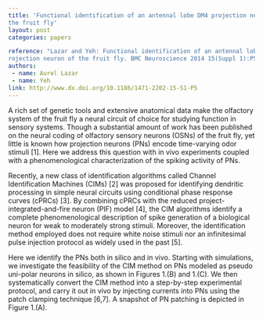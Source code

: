 ```yaml
---
title: 'Functional identification of an antennal lobe DM4 projection neuron of
the fruit fly'
layout: post
categories: papers

reference: "Lazar and Yeh: Functional identification of an antennal lobe DM4
rojection neuron of the fruit fly. BMC Neuroscience 2014 15(Suppl 1):P5"
authors: 
 - name: Aurel Lazar
 - name: Yeh
link: http://www.dx.doi.org/10.1186/1471-2202-15-S1-P5
---
```


A rich set of genetic tools and extensive anatomical data make the olfactory
system of the fruit fly a neural circuit of choice for studying function in
sensory systems. Though a substantial amount of work has been published on the
neural coding of olfactory sensory neurons (OSNs) of the fruit fly, yet little
is known how projection neurons (PNs) encode time-varying odor stimuli [1].
Here we address this question with in vivo experiments coupled with a
phenomenological characterization of the spiking activity of PNs.

Recently, a new class of identification algorithms called Channel
Identification Machines (CIMs) [2] was proposed for identifying dendritic
processing in simple neural circuits using conditional phase response curves
(cPRCs) [3]. By combining cPRCs with the reduced project-integrated-and-fire
neuron (PIF) model [4], the CIM algorithms identify a complete phenomenological
description of spike generation of a biological neuron for weak to moderately
strong stimuli. Moreover, the identification method employed does not require
white noise stimuli nor an infinitesimal pulse injection protocol as widely
used in the past [5]. 

Here we identify the PNs both in silico and in vivo. Starting with simulations,
we investigate the feasibility of the CIM method on PNs modeled as pseudo
uni-polar neurons in silico, as shown in Figures 1.(B) and 1.(C). We then
systematically convert the CIM method into a step-by-step experimental
protocol, and carry it out in vivo by injecting currents into PNs using the
patch clamping technique [6,7]. A snapshot of PN patching is depicted in Figure
1.(A). 
